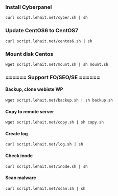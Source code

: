 
### Install Cyberpanel
```
curl script.lehait.net/cyber.sh | sh
```
### Update CentOS6 to CentOS7
```
curl script.lehait.net/centos6.sh | sh
```
### Mount disk Centos
```
wget script.lehait.net/mount.sh | sh mount.sh
```
### ====== Support FO/SEO/SE ======
#### Backup, clone webiste WP
```
wget script.lehait.net/backup.sh | sh backup.sh
```
#### Copy to remote server
```
wget script.lehait.net/copy.sh | sh copy.sh
```
#### Create log
```
curl script.lehait.net/log.sh | sh
```
#### Check inode
```
curl script.lehait.net/inode.sh | sh
```
#### Scan malware
```
curl script.lehait.net/scan.sh | sh
```
